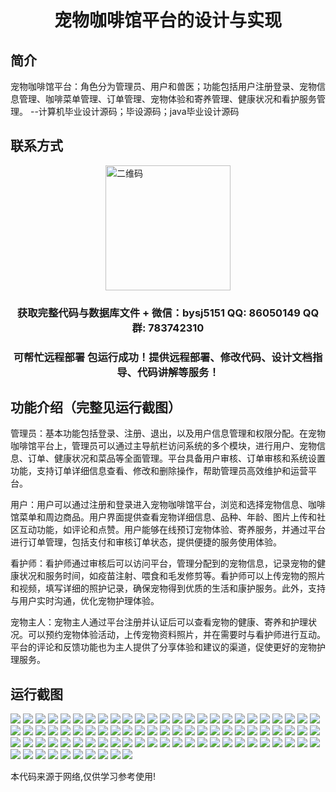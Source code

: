 <p><h1 align="center">宠物咖啡馆平台的设计与实现</h1></p>

## 简介
宠物咖啡馆平台：角色分为管理员、用户和兽医；功能包括用户注册登录、宠物信息管理、咖啡菜单管理、订单管理、宠物体验和寄养管理、健康状况和看护服务管理。    --计算机毕业设计源码；毕设源码；java毕业设计源码


## 联系方式
<img src="https://bs-1329754181.cos.ap-shanghai.myqcloud.com/wx.jpg" alt="二维码" style="display: block; margin: 0 auto;" width="200px">
<p><h3 align="center">获取完整代码与数据库文件 + 微信：bysj5151 QQ: 86050149 QQ群: 783742310</h3></p>
<p><h3 align="center">可帮忙远程部署 包运行成功！提供远程部署、修改代码、设计文档指导、代码讲解等服务！</h3></p>

## 功能介绍（完整见运行截图）
管理员：基本功能包括登录、注册、退出，以及用户信息管理和权限分配。在宠物咖啡馆平台上，管理员可以通过主导航栏访问系统的多个模块，进行用户、宠物信息、订单、健康状况和菜品等全面管理。平台具备用户审核、订单审核和系统设置功能，支持订单详细信息查看、修改和删除操作，帮助管理员高效维护和运营平台。

用户：用户可以通过注册和登录进入宠物咖啡馆平台，浏览和选择宠物信息、咖啡馆菜单和周边商品。用户界面提供查看宠物详细信息、品种、年龄、图片上传和社区互动功能，如评论和点赞。用户能够在线预订宠物体验、寄养服务，并通过平台进行订单管理，包括支付和审核订单状态，提供便捷的服务使用体验。

看护师：看护师通过审核后可以访问平台，管理分配到的宠物信息，记录宠物的健康状况和服务时间，如疫苗注射、喂食和毛发修剪等。看护师可以上传宠物的照片和视频，填写详细的照护记录，确保宠物得到优质的生活和康护服务。此外，支持与用户实时沟通，优化宠物护理体验。

宠物主人：宠物主人通过平台注册并认证后可以查看宠物的健康、寄养和护理状况。可以预约宠物体验活动，上传宠物资料照片，并在需要时与看护师进行互动。平台的评论和反馈功能也为主人提供了分享体验和建议的渠道，促使更好的宠物护理服务。


## 运行截图
![](https://bs-1329754181.cos.ap-shanghai.myqcloud.com/spring/PetCafePlatformDesignAndImplementation/img/001.jpg)
![](https://bs-1329754181.cos.ap-shanghai.myqcloud.com/spring/PetCafePlatformDesignAndImplementation/img/002.jpg)
![](https://bs-1329754181.cos.ap-shanghai.myqcloud.com/spring/PetCafePlatformDesignAndImplementation/img/003.jpg)
![](https://bs-1329754181.cos.ap-shanghai.myqcloud.com/spring/PetCafePlatformDesignAndImplementation/img/004.jpg)
![](https://bs-1329754181.cos.ap-shanghai.myqcloud.com/spring/PetCafePlatformDesignAndImplementation/img/005.jpg)
![](https://bs-1329754181.cos.ap-shanghai.myqcloud.com/spring/PetCafePlatformDesignAndImplementation/img/006.jpg)
![](https://bs-1329754181.cos.ap-shanghai.myqcloud.com/spring/PetCafePlatformDesignAndImplementation/img/007.jpg)
![](https://bs-1329754181.cos.ap-shanghai.myqcloud.com/spring/PetCafePlatformDesignAndImplementation/img/008.jpg)
![](https://bs-1329754181.cos.ap-shanghai.myqcloud.com/spring/PetCafePlatformDesignAndImplementation/img/009.jpg)
![](https://bs-1329754181.cos.ap-shanghai.myqcloud.com/spring/PetCafePlatformDesignAndImplementation/img/010.jpg)
![](https://bs-1329754181.cos.ap-shanghai.myqcloud.com/spring/PetCafePlatformDesignAndImplementation/img/011.jpg)
![](https://bs-1329754181.cos.ap-shanghai.myqcloud.com/spring/PetCafePlatformDesignAndImplementation/img/012.jpg)
![](https://bs-1329754181.cos.ap-shanghai.myqcloud.com/spring/PetCafePlatformDesignAndImplementation/img/013.jpg)
![](https://bs-1329754181.cos.ap-shanghai.myqcloud.com/spring/PetCafePlatformDesignAndImplementation/img/014.jpg)
![](https://bs-1329754181.cos.ap-shanghai.myqcloud.com/spring/PetCafePlatformDesignAndImplementation/img/015.jpg)
![](https://bs-1329754181.cos.ap-shanghai.myqcloud.com/spring/PetCafePlatformDesignAndImplementation/img/016.jpg)
![](https://bs-1329754181.cos.ap-shanghai.myqcloud.com/spring/PetCafePlatformDesignAndImplementation/img/017.jpg)
![](https://bs-1329754181.cos.ap-shanghai.myqcloud.com/spring/PetCafePlatformDesignAndImplementation/img/018.jpg)
![](https://bs-1329754181.cos.ap-shanghai.myqcloud.com/spring/PetCafePlatformDesignAndImplementation/img/019.jpg)
![](https://bs-1329754181.cos.ap-shanghai.myqcloud.com/spring/PetCafePlatformDesignAndImplementation/img/020.jpg)
![](https://bs-1329754181.cos.ap-shanghai.myqcloud.com/spring/PetCafePlatformDesignAndImplementation/img/021.jpg)
![](https://bs-1329754181.cos.ap-shanghai.myqcloud.com/spring/PetCafePlatformDesignAndImplementation/img/022.jpg)
![](https://bs-1329754181.cos.ap-shanghai.myqcloud.com/spring/PetCafePlatformDesignAndImplementation/img/023.jpg)
![](https://bs-1329754181.cos.ap-shanghai.myqcloud.com/spring/PetCafePlatformDesignAndImplementation/img/024.jpg)
![](https://bs-1329754181.cos.ap-shanghai.myqcloud.com/spring/PetCafePlatformDesignAndImplementation/img/025.jpg)
![](https://bs-1329754181.cos.ap-shanghai.myqcloud.com/spring/PetCafePlatformDesignAndImplementation/img/026.jpg)
![](https://bs-1329754181.cos.ap-shanghai.myqcloud.com/spring/PetCafePlatformDesignAndImplementation/img/027.jpg)
![](https://bs-1329754181.cos.ap-shanghai.myqcloud.com/spring/PetCafePlatformDesignAndImplementation/img/028.jpg)
![](https://bs-1329754181.cos.ap-shanghai.myqcloud.com/spring/PetCafePlatformDesignAndImplementation/img/029.jpg)
![](https://bs-1329754181.cos.ap-shanghai.myqcloud.com/spring/PetCafePlatformDesignAndImplementation/img/030.jpg)
![](https://bs-1329754181.cos.ap-shanghai.myqcloud.com/spring/PetCafePlatformDesignAndImplementation/img/031.jpg)
![](https://bs-1329754181.cos.ap-shanghai.myqcloud.com/spring/PetCafePlatformDesignAndImplementation/img/032.jpg)
![](https://bs-1329754181.cos.ap-shanghai.myqcloud.com/spring/PetCafePlatformDesignAndImplementation/img/033.jpg)
![](https://bs-1329754181.cos.ap-shanghai.myqcloud.com/spring/PetCafePlatformDesignAndImplementation/img/034.jpg)
![](https://bs-1329754181.cos.ap-shanghai.myqcloud.com/spring/PetCafePlatformDesignAndImplementation/img/035.jpg)
![](https://bs-1329754181.cos.ap-shanghai.myqcloud.com/spring/PetCafePlatformDesignAndImplementation/img/036.jpg)
![](https://bs-1329754181.cos.ap-shanghai.myqcloud.com/spring/PetCafePlatformDesignAndImplementation/img/037.jpg)
![](https://bs-1329754181.cos.ap-shanghai.myqcloud.com/spring/PetCafePlatformDesignAndImplementation/img/038.jpg)
![](https://bs-1329754181.cos.ap-shanghai.myqcloud.com/spring/PetCafePlatformDesignAndImplementation/img/039.jpg)
![](https://bs-1329754181.cos.ap-shanghai.myqcloud.com/spring/PetCafePlatformDesignAndImplementation/img/040.jpg)
![](https://bs-1329754181.cos.ap-shanghai.myqcloud.com/spring/PetCafePlatformDesignAndImplementation/img/041.jpg)
![](https://bs-1329754181.cos.ap-shanghai.myqcloud.com/spring/PetCafePlatformDesignAndImplementation/img/042.jpg)
![](https://bs-1329754181.cos.ap-shanghai.myqcloud.com/spring/PetCafePlatformDesignAndImplementation/img/043.jpg)
![](https://bs-1329754181.cos.ap-shanghai.myqcloud.com/spring/PetCafePlatformDesignAndImplementation/img/044.jpg)
![](https://bs-1329754181.cos.ap-shanghai.myqcloud.com/spring/PetCafePlatformDesignAndImplementation/img/045.jpg)
![](https://bs-1329754181.cos.ap-shanghai.myqcloud.com/spring/PetCafePlatformDesignAndImplementation/img/046.jpg)
![](https://bs-1329754181.cos.ap-shanghai.myqcloud.com/spring/PetCafePlatformDesignAndImplementation/img/047.jpg)
![](https://bs-1329754181.cos.ap-shanghai.myqcloud.com/spring/PetCafePlatformDesignAndImplementation/img/048.jpg)
![](https://bs-1329754181.cos.ap-shanghai.myqcloud.com/spring/PetCafePlatformDesignAndImplementation/img/049.jpg)
![](https://bs-1329754181.cos.ap-shanghai.myqcloud.com/spring/PetCafePlatformDesignAndImplementation/img/050.jpg)
![](https://bs-1329754181.cos.ap-shanghai.myqcloud.com/spring/PetCafePlatformDesignAndImplementation/img/051.jpg)
![](https://bs-1329754181.cos.ap-shanghai.myqcloud.com/spring/PetCafePlatformDesignAndImplementation/img/052.jpg)
![](https://bs-1329754181.cos.ap-shanghai.myqcloud.com/spring/PetCafePlatformDesignAndImplementation/img/053.jpg)
![](https://bs-1329754181.cos.ap-shanghai.myqcloud.com/spring/PetCafePlatformDesignAndImplementation/img/054.jpg)
![](https://bs-1329754181.cos.ap-shanghai.myqcloud.com/spring/PetCafePlatformDesignAndImplementation/img/055.jpg)
![](https://bs-1329754181.cos.ap-shanghai.myqcloud.com/spring/PetCafePlatformDesignAndImplementation/img/056.jpg)
![](https://bs-1329754181.cos.ap-shanghai.myqcloud.com/spring/PetCafePlatformDesignAndImplementation/img/057.jpg)
![](https://bs-1329754181.cos.ap-shanghai.myqcloud.com/spring/PetCafePlatformDesignAndImplementation/img/058.jpg)
![](https://bs-1329754181.cos.ap-shanghai.myqcloud.com/spring/PetCafePlatformDesignAndImplementation/img/059.jpg)
![](https://bs-1329754181.cos.ap-shanghai.myqcloud.com/spring/PetCafePlatformDesignAndImplementation/img/060.jpg)
![](https://bs-1329754181.cos.ap-shanghai.myqcloud.com/spring/PetCafePlatformDesignAndImplementation/img/061.jpg)
![](https://bs-1329754181.cos.ap-shanghai.myqcloud.com/spring/PetCafePlatformDesignAndImplementation/img/062.jpg)
![](https://bs-1329754181.cos.ap-shanghai.myqcloud.com/spring/PetCafePlatformDesignAndImplementation/img/063.jpg)
![](https://bs-1329754181.cos.ap-shanghai.myqcloud.com/spring/PetCafePlatformDesignAndImplementation/img/064.jpg)
![](https://bs-1329754181.cos.ap-shanghai.myqcloud.com/spring/PetCafePlatformDesignAndImplementation/img/065.jpg)
![](https://bs-1329754181.cos.ap-shanghai.myqcloud.com/spring/PetCafePlatformDesignAndImplementation/img/066.jpg)
![](https://bs-1329754181.cos.ap-shanghai.myqcloud.com/spring/PetCafePlatformDesignAndImplementation/img/067.jpg)
![](https://bs-1329754181.cos.ap-shanghai.myqcloud.com/spring/PetCafePlatformDesignAndImplementation/img/068.jpg)
![](https://bs-1329754181.cos.ap-shanghai.myqcloud.com/spring/PetCafePlatformDesignAndImplementation/img/069.jpg)
![](https://bs-1329754181.cos.ap-shanghai.myqcloud.com/spring/PetCafePlatformDesignAndImplementation/img/070.jpg)
![](https://bs-1329754181.cos.ap-shanghai.myqcloud.com/spring/PetCafePlatformDesignAndImplementation/img/071.jpg)
![](https://bs-1329754181.cos.ap-shanghai.myqcloud.com/spring/PetCafePlatformDesignAndImplementation/img/072.jpg)
![](https://bs-1329754181.cos.ap-shanghai.myqcloud.com/spring/PetCafePlatformDesignAndImplementation/img/073.jpg)
![](https://bs-1329754181.cos.ap-shanghai.myqcloud.com/spring/PetCafePlatformDesignAndImplementation/img/074.jpg)
![](https://bs-1329754181.cos.ap-shanghai.myqcloud.com/spring/PetCafePlatformDesignAndImplementation/img/075.jpg)
![](https://bs-1329754181.cos.ap-shanghai.myqcloud.com/spring/PetCafePlatformDesignAndImplementation/img/076.jpg)
![](https://bs-1329754181.cos.ap-shanghai.myqcloud.com/spring/PetCafePlatformDesignAndImplementation/img/077.jpg)
![](https://bs-1329754181.cos.ap-shanghai.myqcloud.com/spring/PetCafePlatformDesignAndImplementation/img/078.jpg)
![](https://bs-1329754181.cos.ap-shanghai.myqcloud.com/spring/PetCafePlatformDesignAndImplementation/img/079.jpg)
![](https://bs-1329754181.cos.ap-shanghai.myqcloud.com/spring/PetCafePlatformDesignAndImplementation/img/080.jpg)
![](https://bs-1329754181.cos.ap-shanghai.myqcloud.com/spring/PetCafePlatformDesignAndImplementation/img/081.jpg)
![](https://bs-1329754181.cos.ap-shanghai.myqcloud.com/spring/PetCafePlatformDesignAndImplementation/img/082.jpg)
![](https://bs-1329754181.cos.ap-shanghai.myqcloud.com/spring/PetCafePlatformDesignAndImplementation/img/083.jpg)
![](https://bs-1329754181.cos.ap-shanghai.myqcloud.com/spring/PetCafePlatformDesignAndImplementation/img/084.jpg)
![](https://bs-1329754181.cos.ap-shanghai.myqcloud.com/spring/PetCafePlatformDesignAndImplementation/img/085.jpg)

<p>本代码来源于网络,仅供学习参考使用!</p>
